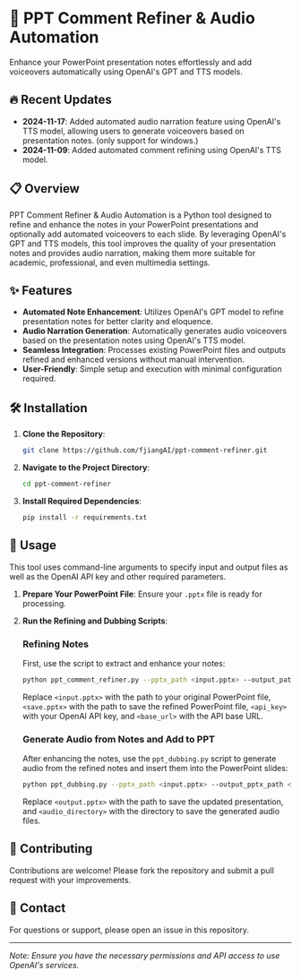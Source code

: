# 🎨 PPT Comment Refiner & Audio Automation

Enhance your PowerPoint presentation notes effortlessly and add voiceovers automatically using OpenAI's GPT and TTS models.

## 🔥 Recent Updates

- **2024-11-17**: Added automated audio narration feature using OpenAI's TTS model, allowing users to generate voiceovers based on presentation notes. (only support for windows.)
- **2024-11-09**: Added automated comment refining using OpenAI's TTS model.

## 📋 Overview

PPT Comment Refiner & Audio Automation is a Python tool designed to refine and enhance the notes in your PowerPoint presentations and optionally add automated voiceovers to each slide. By leveraging OpenAI's GPT and TTS models, this tool improves the quality of your presentation notes and provides audio narration, making them more suitable for academic, professional, and even multimedia settings.

## ✨ Features

- **Automated Note Enhancement**: Utilizes OpenAI's GPT model to refine presentation notes for better clarity and eloquence.
- **Audio Narration Generation**: Automatically generates audio voiceovers based on the presentation notes using OpenAI's TTS model.
- **Seamless Integration**: Processes existing PowerPoint files and outputs refined and enhanced versions without manual intervention.
- **User-Friendly**: Simple setup and execution with minimal configuration required.

## 🛠️ Installation

1. **Clone the Repository**:

   ```bash
   git clone https://github.com/fjiangAI/ppt-comment-refiner.git
   ```

2. **Navigate to the Project Directory**:

   ```bash
   cd ppt-comment-refiner
   ```

3. **Install Required Dependencies**:

   ```bash
   pip install -r requirements.txt
   ```

## 🚀 Usage

This tool uses command-line arguments to specify input and output files as well as the OpenAI API key and other required parameters.

1. **Prepare Your PowerPoint File**: Ensure your `.pptx` file is ready for processing.

2. **Run the Refining and Dubbing Scripts**:

   ### Refining Notes
   First, use the script to extract and enhance your notes:

   ```bash
   python ppt_comment_refiner.py --pptx_path <input.pptx> --output_path <save.pptx> --api_key <api_key> --base_url <base_url>
   ```

   Replace `<input.pptx>` with the path to your original PowerPoint file, `<save.pptx>` with the path to save the refined PowerPoint file, `<api_key>` with your OpenAI API key, and `<base_url>` with the API base URL.

   ### Generate Audio from Notes and Add to PPT
   After enhancing the notes, use the `ppt_dubbing.py` script to generate audio from the refined notes and insert them into the PowerPoint slides:

   ```bash
   python ppt_dubbing.py --pptx_path <input.pptx> --output_pptx_path <output.pptx> --api_key <api_key> --base_url <base_url> --output_notes_file <notes.json> --audio_output_directory <audio_directory> --mp3_directory <audio_directory>
   ```

   Replace `<output.pptx>` with the path to save the updated presentation, and `<audio_directory>` with the directory to save the generated audio files.

## 🤝 Contributing

Contributions are welcome! Please fork the repository and submit a pull request with your improvements.

## 📧 Contact

For questions or support, please open an issue in this repository.

---

*Note: Ensure you have the necessary permissions and API access to use OpenAI's services.*
